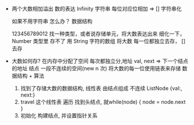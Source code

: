 - 两个大数相加溢出
  数的表达  Infinity  字符串
  每位对应位相加 => []
  字符串化

  如果不用字符串  怎么办？
  数据结构

  123456789012
  找一种类型，或者说存储单元，将大数表达出来
  细化一下，Number 类型里 存不了
  用 String 字符的数组
  将大数 每一位都独立去存， []去存

- 大数如何存?
  在内存中分配了空间  每次都独立分,地址  val,  next => 下一个结点的地址
  结点  一段不连续的空间(new n 次)  将大数的每一位使用链表来存储
  数据结构 + 算法 
  1. 找到了存储大数的数据结构, 线性表 由结点组成
    不连续  ListNode {val:, next:}
  2. travel 这个线性表 遍历 
    找到头结点, 就while(node) { node = node.next }
  3. 初始化
    构建结点, 并设置指针关系